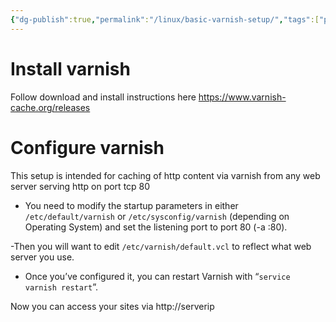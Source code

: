 ```yaml
---
{"dg-publish":true,"permalink":"/linux/basic-varnish-setup/","tags":["public","linux","varnish","cache","web"],"noteIcon":"1"}
---
```


# Install varnish
Follow download and install instructions here https://www.varnish-cache.org/releases
# Configure varnish
This setup is intended for caching of http content via varnish from any web server serving http on port tcp 80

- You need to modify the startup parameters in either `/etc/default/varnish` or `/etc/sysconfig/varnish` (depending on Operating System) and set the listening port to port 80 (-a :80).

-Then you will want to edit `/etc/varnish/default.vcl` to reflect what web server you use. 

- Once you’ve configured it, you can restart Varnish with “`service varnish restart`”.

Now you can access your sites via http://serverip